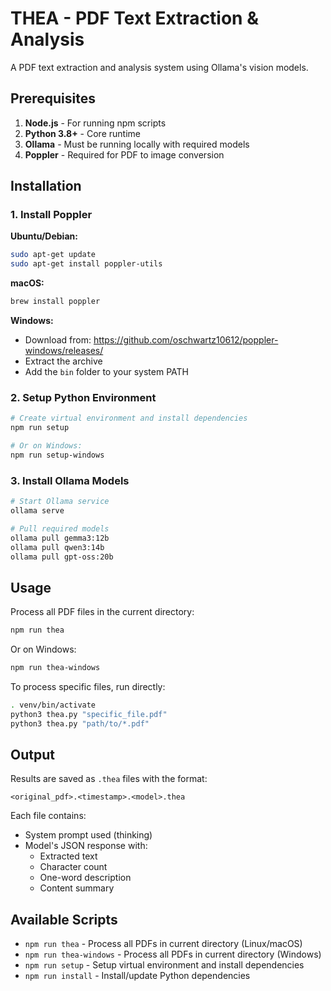 # THEA - PDF Text Extraction & Analysis

A PDF text extraction and analysis system using Ollama's vision models.

## Prerequisites

1. **Node.js** - For running npm scripts
2. **Python 3.8+** - Core runtime
3. **Ollama** - Must be running locally with required models
4. **Poppler** - Required for PDF to image conversion

## Installation

### 1. Install Poppler

**Ubuntu/Debian:**
```bash
sudo apt-get update
sudo apt-get install poppler-utils
```

**macOS:**
```bash
brew install poppler
```

**Windows:**
- Download from: https://github.com/oschwartz10612/poppler-windows/releases/
- Extract the archive
- Add the `bin` folder to your system PATH

### 2. Setup Python Environment

```bash
# Create virtual environment and install dependencies
npm run setup

# Or on Windows:
npm run setup-windows
```

### 3. Install Ollama Models

```bash
# Start Ollama service
ollama serve

# Pull required models
ollama pull gemma3:12b
ollama pull qwen3:14b
ollama pull gpt-oss:20b
```

## Usage

Process all PDF files in the current directory:

```bash
npm run thea
```

Or on Windows:
```bash
npm run thea-windows
```

To process specific files, run directly:
```bash
. venv/bin/activate
python3 thea.py "specific_file.pdf"
python3 thea.py "path/to/*.pdf"
```

## Output

Results are saved as `.thea` files with the format:
```
<original_pdf>.<timestamp>.<model>.thea
```

Each file contains:
- System prompt used (thinking)
- Model's JSON response with:
  - Extracted text
  - Character count
  - One-word description
  - Content summary

## Available Scripts

- `npm run thea` - Process all PDFs in current directory (Linux/macOS)
- `npm run thea-windows` - Process all PDFs in current directory (Windows)
- `npm run setup` - Setup virtual environment and install dependencies
- `npm run install` - Install/update Python dependencies